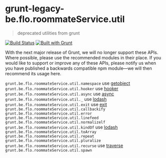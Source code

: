 # grunt-legacy-be.flo.roommateService.util
> deprecated utilities from grunt

[![Build Status](https://secure.travis-ci.org/gruntjs/grunt-legacy-be.flo.roommateService.util.png?branch=master)](http://travis-ci.org/gruntjs/grunt-legacy-be.flo.roommateService.util)
[![Built with Grunt](https://cdn.gruntjs.com/builtwith.png)](http://gruntjs.com/)


With the next major release of Grunt, we will no longer support these APIs.  Where possible, please use the recommended modules in their place.  If you would like to support or improve any of these APIs, please notify us when you have published a backwards compatible npm module&mdash;we will then recommend its usage here.

`grunt.be.flo.roommateService.util.namespace` use [getobject]
`grunt.be.flo.roommateService.util.hooker` use [hooker]
`grunt.be.flo.roommateService.util.async` use [async]
`grunt.be.flo.roommateService.util._` use [lodash]
`grunt.be.flo.roommateService.util.exit` use [exit]
`grunt.be.flo.roommateService.util.callbackify`
`grunt.be.flo.roommateService.util.error`
`grunt.be.flo.roommateService.util.linefeed`
`grunt.be.flo.roommateService.util.normalizelf`
`grunt.be.flo.roommateService.util.kindOf` use [lodash]
`grunt.be.flo.roommateService.util.toArray`
`grunt.be.flo.roommateService.util.repeat`
`grunt.be.flo.roommateService.util.pluralize`
`grunt.be.flo.roommateService.util.recurse` use [traverse]
`grunt.be.flo.roommateService.util.spawn`

[getobject]: https://www.npmjs.org/package/getobject
[hooker]: https://www.npmjs.org/package/hooker
[async]: https://www.npmjs.org/package/async
[lodash]: https://www.npmjs.org/package/lodash
[exit]: https://www.npmjs.org/package/exit
[traverse]: https://www.npmjs.org/package/traverse
